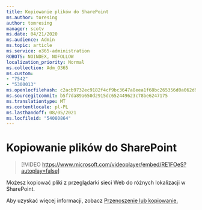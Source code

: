 ```yaml
---
title: Kopiowanie plików do SharePoint
ms.author: toresing
author: tomresing
manager: scotv
ms.date: 04/21/2020
ms.audience: Admin
ms.topic: article
ms.service: o365-administration
ROBOTS: NOINDEX, NOFOLLOW
localization_priority: Normal
ms.collection: Adm_O365
ms.custom:
- "7542"
- "5300013"
ms.openlocfilehash: c2acb9732ec9182f4cf9bc3647a8eea1f68bc265356d0a062d9c9e86aedf66a1
ms.sourcegitcommit: b5f7da89a650d2915dc652449623c78be6247175
ms.translationtype: MT
ms.contentlocale: pl-PL
ms.lasthandoff: 08/05/2021
ms.locfileid: "54080864"
---
```

# <a name="copy-files-to-sharepoint"></a>Kopiowanie plików do SharePoint

> [!VIDEO https://www.microsoft.com/videoplayer/embed/RE1FOeS?autoplay=false]

Możesz kopiować pliki z przeglądarki sieci Web do różnych lokalizacji w SharePoint.

Aby uzyskać więcej informacji, zobacz [Przenoszenie lub kopiowanie.](https://support.microsoft.com/office/00e2f483-4df3-46be-a861-1f5f0c1a87bc)
